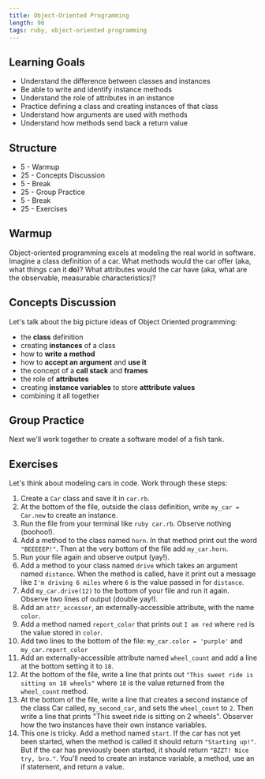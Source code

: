 ```yaml
---
title: Object-Oriented Programming
length: 90
tags: ruby, object-oriented programming
---
```


## Learning Goals

* Understand the difference between classes and instances
* Be able to write and identify instance methods
* Understand the role of attributes in an instance
* Practice defining a class and creating instances of that class
* Understand how arguments are used with methods
* Understand how methods send back a return value

## Structure

* 5 - Warmup
* 25 - Concepts Discussion
* 5 - Break
* 25 - Group Practice
* 5 - Break
* 25 - Exercises

## Warmup

Object-oriented programming excels at modeling the real world in software. Imagine a class definition of a car. What methods would the car offer (aka, what things can it **do**)? What attributes would the car have (aka, what are the observable, measurable characteristics)?

## Concepts Discussion

Let's talk about the big picture ideas of Object Oriented programming:

* the **class** definition
* creating **instances** of a class
* how to **write a method**
* how to **accept an argument** and **use it**
* the concept of a **call stack** and **frames**
* the role of **attributes**
* creating **instance variables** to store **atttribute values**
* combining it all together

## Group Practice

Next we'll work together to create a software model of a fish tank.

## Exercises

Let's think about modeling cars in code. Work through these steps:

1. Create a `Car` class and save it in `car.rb`.
2. At the bottom of the file, outside the class definition, write `my_car = Car.new` to create an instance.
3. Run the file from your terminal like `ruby car.rb`. Observe nothing (boohoo!).
4. Add a method to the class named `horn`. In that method print out the word `"BEEEEEP!"`. Then at the very bottom of the file add `my_car.horn`.
5. Run your file again and observe output (yay!).
6. Add a method to your class named `drive` which takes an argument named `distance`. When the method is called, have it print out a message like `I'm driving 6 miles` where `6` is the value passed in for `distance`.
7. Add `my_car.drive(12)` to the bottom of your file and run it again. Observe two lines of output (double yay!).
8. Add an `attr_accessor`, an externally-accessible attribute, with the name `color`.
9. Add a method named `report_color` that prints out `I am red` where `red` is the value stored in `color`.
10. Add two lines to the bottom of the file: `my_car.color = 'purple'` and `my_car.report_color`
11. Add an externally-accessible attribute named `wheel_count` and add a line at the bottom setting it to `18`.
12. At the bottom of the file, write a line that prints out `"This sweet ride is sitting on 18 wheels"` where `18` is the value returned from the `wheel_count` method.
13. At the bottom of the file, write a line that creates a second instance of the class Car called, `my_second_car`, and sets the `wheel_count` to `2`. Then write a line that prints "This sweet ride is sitting on 2 wheels". Observer how the two instances have their own instance variables.
13. This one is tricky. Add a method named `start`. If the car has not yet been started, when the method is called it should return `"Starting up!"`. But if the car has previously been started, it should return `"BZZT! Nice try, bro."`. You'll need to create an instance variable, a method, use an if statement, and return a value.
